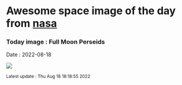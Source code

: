 
# Awesome space image of the day from [nasa](https://api.nasa.gov/)

### Today image : Full Moon Perseids

Date : 2022-08-18


![](https://apod.nasa.gov/apod/image/2208/perseids2022jcc2k800.jpg)

<small>Latest update : Thu Aug 18 18:18:55 2022</small>



